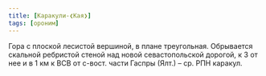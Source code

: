 ```yaml
---
title: [Каракули-❮Кая❯]
tags: [ороним]
---
```


Гора с плоской лесистой вершиной, в плане треугольная. Обрывается скальной
ребристой стеной над новой севастопольской дорогой, к З от нее и в 1 км к ВСВ от
с-вост. части Гаспры (Ялт.) – ср. РПН каракул.
